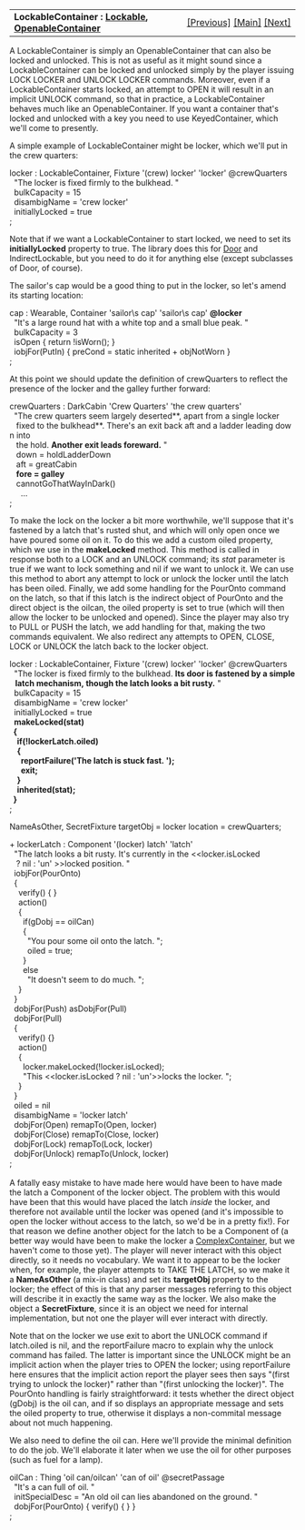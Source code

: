 ---
---
<table width="100%" data-border="0" data-cellspacing="0"
data-cellpadding="3" data-bgcolor="#C0C0C0">
<colgroup>
<col style="width: 50%" />
<col style="width: 50%" />
</colgroup>
<tbody>
<tr>
<td style="text-align: left;"><strong>LockableContainer : <a
href="lockable.html">Lockable</a>, <a
href="openablecontainer.html">OpenableContainer</a><br />
</strong></td>
<td style="text-align: right;"><a
href="notifyinsert+notifyremove.html">[Previous]</a> <a
href="generalintroduction.html">[Main]</a> <a
href="restrictedcontainer.html">[Next]</a></td>
</tr>
</tbody>
</table>

  
A LockableContainer is simply an OpenableContainer that can also be
locked and unlocked. This is not as useful as it might sound since a
LockableContainer can be locked and unlocked simply by the player
issuing LOCK LOCKER and UNLOCK LOCKER commands. Moreover, even if a
LockableContainer starts locked, an attempt to OPEN it will result in an
implicit UNLOCK command, so that in practice, a LockableContainer
behaves much like an OpenableContainer. If you want a container that's
locked and unlocked with a key you need to use KeyedContainer, which
we'll come to presently.  
  
A simple example of LockableContainer might be locker, which we'll put
in the crew quarters:  
  
locker : LockableContainer, Fixture '(crew) locker' 'locker' @crewQuarters  
  "The locker is fixed firmly to the bulkhead. "  
  bulkCapacity = 15  
  disambigName = 'crew locker'  
  initiallyLocked = true  
;  
  
Note that if we want a LockableContainer to start locked, we need to set
its **initiallyLocked** property to true. The library does this for
[Door](door.html) and IndirectLockable, but you need to do it for
anything else (except subclasses of Door, of course).  
  
The sailor's cap would be a good thing to put in the locker, so let's
amend its starting location:  
  
cap : Wearable, Container 'sailor\\s cap' 'sailor\\s cap' **@locker**  
  "It's a large round hat with a white top and a small blue peak. "  
  bulkCapacity = 3  
  isOpen { return !isWorn(); }  
  iobjFor(PutIn) { preCond = static inherited + objNotWorn }  
;  
  
  
At this point we should update the definition of crewQuarters to reflect
the presence of the locker and the galley further forward:  
  
crewQuarters : DarkCabin 'Crew Quarters' 'the crew quarters'  
  "The crew quarters seem largely deserted**, apart from a single locker  
   fixed to the bulkhead**. There's an exit back aft and a ladder leading down into   
   the hold. **Another exit leads foreward.** "  
   down = holdLadderDown  
   aft = greatCabin  
   **fore = galley**  
   cannotGoThatWayInDark()   
     ...  
;  
  
To make the lock on the locker a bit more worthwhile, we'll suppose that
it's fastened by a latch that's rusted shut, and which will only open
once we have poured some oil on it. To do this we add a custom oiled
property, which we use in the **makeLocked** method. This method is
called in response both to a LOCK and an UNLOCK command; its *stat*
parameter is true if we want to lock something and nil if we want to
unlock it. We can use this method to abort any attempt to lock or unlock
the locker until the latch has been oiled. Finally, we add some handling
for the PourOnto command on the latch, so that if this latch is the
indirect object of PourOnto and the direct object is the oilcan, the
oiled property is set to true (which will then allow the locker to be
unlocked and opened). Since the player may also try to PULL or PUSH the
latch, we add handling for that, making the two commands equivalent. We
also redirect any attempts to OPEN, CLOSE, LOCK or UNLOCK the latch back
to the locker object.  
  
locker : LockableContainer, Fixture '(crew) locker' 'locker' @crewQuarters  
  "The locker is fixed firmly to the bulkhead. **Its door is fastened by a simple  
   latch mechanism, though the latch looks a bit rusty.** "  
  bulkCapacity = 15  
  disambigName = 'crew locker'  
  initiallyLocked = true    
  **makeLocked(stat)  
  {  
    if(!lockerLatch.oiled)  
    {  
      reportFailure('The latch is stuck fast. ');  
      exit;  
    }  
    inherited(stat);  
  }**    
;  
  
NameAsOther, <span id="secretfixture">SecretFixture targetObj = locker location = crewQuarters;  
  
+ lockerLatch : Component '(locker) latch' 'latch'  
  "The latch looks a bit rusty. It's currently in the \<\<locker.isLocked  
   ? nil : 'un' \>\>locked position. "  
  iobjFor(PourOnto)  
  {  
    verify() { }  
    action()  
    {  
      if(gDobj == oilCan)  
      {  
        "You pour some oil onto the latch. ";  
        oiled = true;  
      }  
      else  
        "It doesn't seem to do much. ";  
    }  
  }  
  dobjFor(Push) asDobjFor(Pull)  
  dobjFor(Pull)  
  {  
    verify() {}  
    action()   
    {         
      locker.makeLocked(!locker.isLocked);  
      "This \<\<locker.isLocked ? nil : 'un'\>\>locks the locker. ";  
    }  
  }  
  oiled = nil  
  disambigName = 'locker latch'  
  dobjFor(Open) remapTo(Open, locker)  
  dobjFor(Close) remapTo(Close, locker)  
  dobjFor(Lock) remapTo(Lock, locker)  
  dobjFor(Unlock) remapTo(Unlock, locker)  
;  
    
A fatally easy mistake to have made here would have been to have made
the latch a Component of the locker object. The problem with this would
have been that this would have placed the latch *inside* the locker, and
therefore not available until the locker was opened (and it's impossible
to open the locker without access to the latch, so we'd be in a pretty
fix!). For that reason we define another object for the latch to be a
Component of (a better way would have been to make the locker a</span>
[ComplexContainer](complexcontainer.html), but we haven't come to those
yet). The player will never interact with this object directly, so it
needs no vocabulary. We want it to appear to be the locker when, for
example, the player attempts to TAKE THE LATCH, so we make it a
**NameAsOther** (a mix-in class) and set its **targetObj** property to
the locker; the effect of this is that any parser messages referring to
this object will describe it in exactly the same way as the locker. We
also make the object a **SecretFixture**, since it is an object we need
for internal implementation, but not one the player will ever interact
with directly.  
  
Note that on the locker we use exit to abort the UNLOCK command if
latch.oiled is nil, and the reportFailure macro to explain why the
unlock command has failed. The latter is important since the UNLOCK
might be an implicit action when the player tries to OPEN the locker;
using reportFailure here ensures that the implicit action report the
player sees then says "(first trying to unlock the locker)" rather than
"(first unlocking the locker)". The PourOnto handling is fairly
straightforward: it tests whether the direct object (gDobj) is the oil
can, and if so displays an appropriate message and sets the oiled
property to true, otherwise it displays a non-commital message about not
much happening.  
  
We also need to define the oil can. Here we'll provide the minimal
definition to do the job. We'll elaborate it later when we use the oil
for other purposes (such as fuel for a lamp).  
  
oilCan : Thing 'oil can/oilcan' 'can of oil' @secretPassage  
  "It's a can full of oil. "  
  initSpecialDesc = "An old oil can lies abandoned on the ground. "  
  dobjFor(PourOnto) { verify() { } }  
;  
  
  
  
